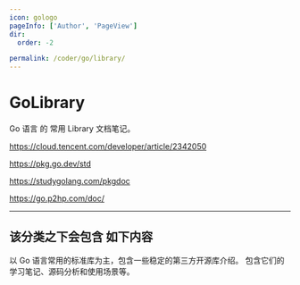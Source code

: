 ```yaml
---
icon: gologo
pageInfo: ['Author', 'PageView']
dir:
  order: -2

permalink: /coder/go/library/
---
```


# GoLibrary

Go 语言 的 常用 Library 文档笔记。

https://cloud.tencent.com/developer/article/2342050

https://pkg.go.dev/std

https://studygolang.com/pkgdoc

https://go.p2hp.com/doc/

<Catalog base='/coder/go/library/' />

---

## 该分类之下会包含 如下内容

以 Go 语言常用的标准库为主，包含一些稳定的第三方开源库介绍。
包含它们的学习笔记、源码分析和使用场景等。
